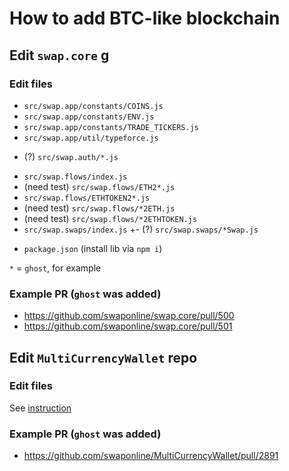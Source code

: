 # How to add BTC-like blockchain


## Edit `swap.core`  g

### Edit files

+ `src/swap.app/constants/COINS.js`
+ `src/swap.app/constants/ENV.js`
+ `src/swap.app/constants/TRADE_TICKERS.js`
+ `src/swap.app/util/typeforce.js`
- (?) `src/swap.auth/*.js`
+ `src/swap.flows/index.js`
+ (need test) `src/swap.flows/ETH2*.js`
+ `src/swap.flows/ETHTOKEN2*.js`
+ (need test) `src/swap.flows/*2ETH.js`
+ (need test) `src/swap.flows/*2ETHTOKEN.js`
+ `src/swap.swaps/index.js`
+- (?) `src/swap.swaps/*Swap.js`
- `package.json` (install lib via `npm i`)

`*` = `ghost`, for example

### Example PR (`ghost` was added)

- https://github.com/swaponline/swap.core/pull/500
- https://github.com/swaponline/swap.core/pull/501


## Edit `MultiCurrencyWallet` repo

### Edit files

See [instruction](https://github.com/swaponline/MultiCurrencyWallet/blob/master/ADD_BLOCKCHAIN.md)

### Example PR (`ghost` was added)

- https://github.com/swaponline/MultiCurrencyWallet/pull/2891




